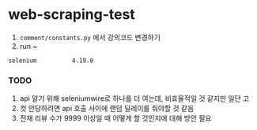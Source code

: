 # web-scraping-test

1. `comment/constants.py` 에서 강의코드 변경하기
2.  run ~ 


```
selenium          4.19.0
```

### TODO

1. api 알기 위해 seleniumwire로 하나를 더 여는데, 비효율적일 것 같지만 일단 고
2. 컷 안당하려면 api 호출 사이에 랜덤 딜레이를 줘야할 것 같음
3. 전채 리뷰 수가 9999 이상일 때 어떻게 할 것인지에 대해 방안 필요
